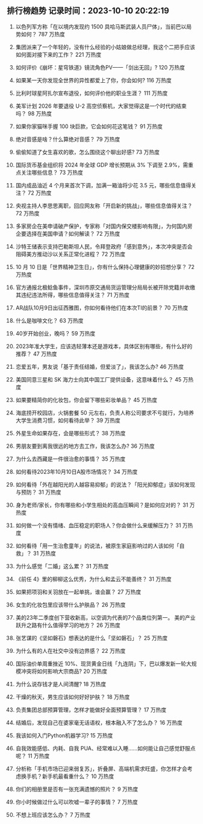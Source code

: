 
## 排行榜趋势 记录时间：2023-10-10 20:22:19
  
  1. 以色列军方称「在以境内发现约 1500 具哈马斯武装人员尸体」，当前巴以局势如何？ 787 万热度
    
  2. 集团派来了一个年轻的，没有什么经验的小姑娘做总经理，我这个二把手应该如何面对接下来的工作？ 221 万热度
    
  3. 如何评价《崩坏：星穹铁道》镜流角色PV——「剑出无回」? 120 万热度
    
  4. 如果某一天你发现全世界的异性都爱上了你，你会如何? 116 万热度
    
  5. 比利时球星阿扎尔宣布退役，如何评价他的职业生涯？ 111 万热度
    
  6. 美军计划 2026 年要退役 U-2 高空侦察机，大家觉得这是一个时代的结束吗？ 98 万热度
    
  7. 如果你家猫咪手握 100 块巨款，它会如何花这笔钱？ 91 万热度
    
  8. 绝对音感是啥？什么算绝对音感？ 79 万热度
    
  9. 偷偷知道了女生喜欢的歌，怎么围绕这个聊出好感? 73 万热度
    
  10. 国际货币基金组织将 2024 年全球 GDP 增长预期从 3% 下调至 2.9%，需重点关注哪些信息？ 73 万热度
    
  11. 国内成品油近 4 个月来首次下调，加满一箱油将少花 3.5 元，哪些信息值得关注？ 72 万热度
    
  12. 央视主持人李思思离职，回应网友称「开启新的挑战」，哪些信息值得关注？ 72 万热度
    
  13. 多家房企在美申请破产保护，专家称「对国内保交楼影响有限」，为何国内房企要选择在美国申请？如何解读？ 72 万热度
    
  14. 沙特王储表示支持巴勒斯坦人民，令拜登政府「感到意外」，本次冲突是否会阻碍美方推动沙以关系正常化进程？ 72 万热度
    
  15. 10 月 10 日是「世界精神卫生日」，你有什么保持心理健康的妙招想分享？ 72 万热度
    
  16. 官方通报北极鲶鱼事件，深圳市原交通局货运管理分局局长被开除党籍并收缴其违纪违法所得，哪些信息值得关注？ 71 万热度
    
  17. AR战队10月9日出征西雅图，你如何看待他们在本次TI的前景？ 70 万热度
    
  18. 什么是咖啡文化？ 63 万热度
    
  19. 40岁开始创业，晚吗？ 59 万热度
    
  20. 2023年准大学生，应该选轻薄本还是游戏本，具体区别有哪些，有什么好的推荐？ 47 万热度
    
  21. 恋爱五年，男友说「基于责任结婚，但爱淡了」，我该怎么办? 46 万热度
    
  22. 美国同意三星和 SK 海力士向其中国工厂提供设备，这意味着什么？ 45 万热度
    
  23. 如果要精简你的化妆包，你会留下哪些彩妆单品？ 45 万热度
    
  24. 海底捞开校园店，火锅套餐 50 元左右，负责人称公司要求不亏就行，为培养大学生消费习惯，如何看待此举？ 39 万热度
    
  25. 外星生命如果存在，会是哪些形式？ 38 万热度
    
  26. 男朋友要到离我很远的地方去工作，我该怎么办? 36 万热度
    
  27. 为什么去西藏是一件很治愈的事情？ 35 万热度
    
  28. 如何看待2023年10月10日A股市场情况？ 34 万热度
    
  29. 如何看待「外在越阳光的人越容易抑郁」的说法？「阳光抑郁症」该如何发现与预防？ 31 万热度
    
  30. 身为老师/家长，你有哪些和小学生相处的高血压瞬间？是如何应对的？ 31 万热度
    
  31. 如何做一个没有情绪、血压稳定的职场人？你会做什么来缓解压力？ 31 万热度
    
  32. 如何看待「用一生治愈童年」的说法，被原生家庭影响过的人该如何「自救」？ 31 万热度
    
  33. 为什么感觉「二婚」这么累？ 31 万热度
    
  34. 《前任 4》里的柳柳这么优秀，为什么和孟云不能善终？ 31 万热度
    
  35. 如果把项羽和关羽放在一起单挑，谁会赢？ 27 万热度
    
  36. 女生的化妆包里应该带什么护肤品？ 26 万热度
    
  37. 美的23年二季度创下营收新高，以空调为代表的7个品类位列第一。 美的产业跃升之路有什么值得学习的地方？ 26 万热度
    
  38. 张艺谋的《坚如磐石》想表达的是什么「坚如磐石」？ 25 万热度
    
  39. 为什么有的人在社交中没有边界感？ 22 万热度
    
  40. 国际油价单周重挫近 10%、现货黄金日线「九连阴」下，巴以爆发新一轮大规模冲突将如何影响大宗商品? 20 万热度
    
  41. 为什么说存钱才是人间清醒? 18 万热度
    
  42. 干燥的秋天，男生应该如何好好护肤？ 18 万热度
    
  43. 负责集团总部预算管理，怎样才能做好全面预算管理？ 17 万热度
    
  44. 结婚后，发现自己在婆家毫无话语权，根本融入不了怎么办？ 16 万热度
    
  45. 我该如何入门Python机器学习? 15 万热度
    
  46. 自我效能感低、内耗、自我 PUA、经常难以入睡……如何能让自己感觉舒服点呢？ 11 万热度
    
  47. 分析称「手机市场已迎来弱复苏」，折叠屏、高端机需求旺盛，你怎样才会考虑换手机？新手机最看重什么？ 10 万热度
    
  48. 你们的相册里是否有一张充满遗憾的照片？ 9 万热度
    
  49. 你小时候做过什么可以吹嘘一辈子的事情？ 7 万热度
    
  50. 不想上班应该怎么办？ 7 万热度
    